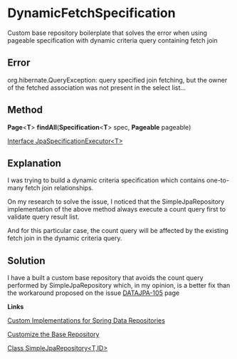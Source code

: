 # DynamicFetchSpecification

Custom base repository boilerplate that solves the error when using pageable specification with dynamic criteria query containing fetch join

## Error

org.hibernate.QueryException: query specified join fetching, but the owner of the fetched association was not present in the select list...

## Method

**Page**\<**T**> **findAll**(**Specification**\<**T**> spec, **Pageable** pageable)

[Interface JpaSpecificationExecutor\<T>](https://docs.spring.io/spring-data/jpa/docs/current/api/org/springframework/data/jpa/repository/JpaSpecificationExecutor.html)

## Explanation

I was trying to build a dynamic criteria specification which contains one-to-many fetch join relationships.

On my research to solve the issue, I noticed that the SimpleJpaRepository implementation of the above method always execute a count query first to validate query result list.

And for this particular case, the count query will be affected by the existing fetch join in the dynamic criteria query.

## Solution

I have a built a custom base repository that avoids the count query performed by SimpleJpaRepository which, in my opinion, is a better fix than the workaround proposed on the issue [DATAJPA-105](https://github.com/spring-projects/spring-data-jpa/issues/532) page


**Links**

[Custom Implementations for Spring Data Repositories](https://docs.spring.io/spring-data/jpa/docs/current/reference/html/#repositories.custom-implementations)

[Customize the Base Repository](https://docs.spring.io/spring-data/data-jpa/docs/current/reference/html/#repositories.customize-base-repository)

[Class SimpleJpaRepository<T,ID>](https://docs.spring.io/spring-data/jpa/docs/current/api/org/springframework/data/jpa/repository/support/SimpleJpaRepository.html)
